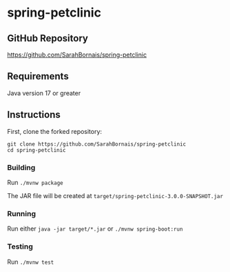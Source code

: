 # spring-petclinic

## GitHub Repository

https://github.com/SarahBornais/spring-petclinic

## Requirements

Java version 17 or greater

## Instructions

First, clone the forked repository:

```
git clone https://github.com/SarahBornais/spring-petclinic
cd spring-petclinic
```

### Building

Run `./mvnw package`

The JAR file will be created at `target/spring-petclinic-3.0.0-SNAPSHOT.jar`

### Running

Run either `java -jar target/*.jar` or `./mvnw spring-boot:run`

### Testing

Run `./mvnw test`